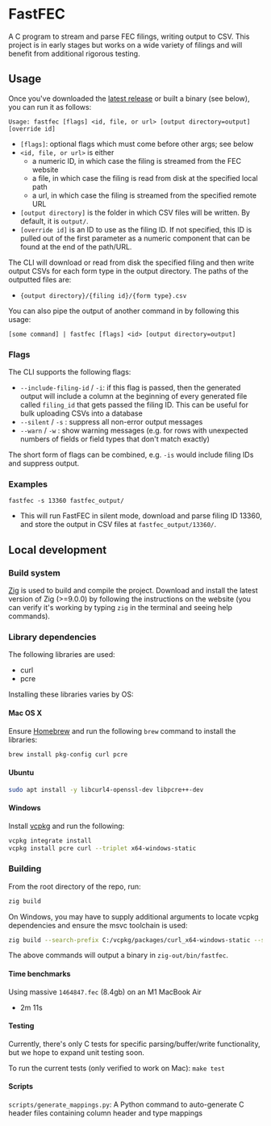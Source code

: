 # FastFEC

A C program to stream and parse FEC filings, writing output to CSV. This project is in early stages but works on a wide variety of filings and will benefit from additional rigorous testing.

## Usage

Once you've downloaded the [latest release](https://github.com/WPMedia/FastFEC/releases/latest) or built a binary (see below), you can run it as follows:

```
Usage: fastfec [flags] <id, file, or url> [output directory=output] [override id]
```

- `[flags]`: optional flags which must come before other args; see below
- `<id, file, or url>` is either
  - a numeric ID, in which case the filing is streamed from the FEC website
  - a file, in which case the filing is read from disk at the specified local path
  - a url, in which case the filing is streamed from the specified remote URL
- `[output directory]` is the folder in which CSV files will be written. By default, it is `output/`.
- `[override id]` is an ID to use as the filing ID. If not specified, this ID is pulled out of the first parameter as a numeric component that can be found at the end of the path/URL.

The CLI will download or read from disk the specified filing and then write output CSVs for each form type in the output directory. The paths of the outputted files are:

- `{output directory}/{filing id}/{form type}.csv`

You can also pipe the output of another command in by following this usage:

```
[some command] | fastfec [flags] <id> [output directory=output]
```

### Flags

The CLI supports the following flags:

- `--include-filing-id` / `-i`: if this flag is passed, then the generated output will include a column at the beginning of every generated file called `filing_id` that gets passed the filing ID. This can be useful for bulk uploading CSVs into a database
- `--silent` / `-s` : suppress all non-error output messages
- `--warn` / `-w` : show warning messages (e.g. for rows with unexpected numbers of fields or field types that don't match exactly)

The short form of flags can be combined, e.g. `-is` would include filing IDs and suppress output.

### Examples

`fastfec -s 13360 fastfec_output/`

- This will run FastFEC in silent mode, download and parse filing ID 13360, and store the output in CSV files at `fastfec_output/13360/`.

## Local development

### Build system

[Zig](https://ziglang.org/) is used to build and compile the project. Download and install the latest version of Zig (>=9.0.0) by following the instructions on the website (you can verify it's working by typing `zig` in the terminal and seeing help commands).

### Library dependencies

The following libraries are used:
* curl
* pcre

Installing these libraries varies by OS:

#### Mac OS X

Ensure [Homebrew](https://brew.sh/) and run the following `brew` command to install the libraries:

```sh
brew install pkg-config curl pcre
```

#### Ubuntu

```sh
sudo apt install -y libcurl4-openssl-dev libpcre++-dev
```

#### Windows

Install [vcpkg](https://vcpkg.io) and run the following:

```sh
vcpkg integrate install
vcpkg install pcre curl --triplet x64-windows-static
```

### Building

From the root directory of the repo, run:

```sh
zig build
```

On Windows, you may have to supply additional arguments to locate vcpkg dependencies and ensure the msvc toolchain is used:

```sh
zig build --search-prefix C:/vcpkg/packages/curl_x64-windows-static --search-prefix C:/vcpkg/packages/pcre_x64-windows-static --search-prefix C:/vcpkg/packages/zlib_x64-windows-static -Dtarget=x86_64-windows-msvc
```

The above commands will output a binary in `zig-out/bin/fastfec`. 

#### Time benchmarks

Using massive `1464847.fec` (8.4gb) on an M1 MacBook Air

- 2m 11s

#### Testing

Currently, there's only C tests for specific parsing/buffer/write functionality, but we hope to expand unit testing soon.

To run the current tests (only verified to work on Mac): `make test`

#### Scripts

`scripts/generate_mappings.py`: A Python command to auto-generate C header files containing column header and type mappings
